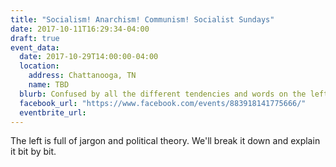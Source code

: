```yaml
---
title: "Socialism! Anarchism! Communism! Socialist Sundays"
date: 2017-10-11T16:29:34-04:00
draft: true
event_data:
  date: 2017-10-29T14:00:00-04:00
  location:
    address: Chattanooga, TN
    name: TBD
  blurb: Confused by all the different tendencies and words on the left? We'll help you navigate them!
  facebook_url: "https://www.facebook.com/events/883918141775666/"
  eventbrite_url:
---
```


The left is full of jargon and political theory. We'll break it down and explain
it bit by bit.
